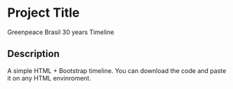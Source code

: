 # Project Title
Greenpeace Brasil 30 years Timeline

## Description

A simple HTML + Bootstrap timeline. You can download the code and paste it on any HTML envinroment.